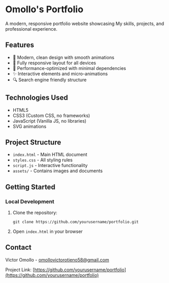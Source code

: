 # Omollo's Portfolio

A modern, responsive portfolio website showcasing My skills, projects, and professional experience.

## Features

- 🎨 Modern, clean design with smooth animations
- 📱 Fully responsive layout for all devices
- 🚀 Performance-optimized with minimal dependencies
- ✨ Interactive elements and micro-animations
- 🔍 Search engine friendly structure

## Technologies Used

- HTML5
- CSS3 (Custom CSS, no frameworks)
- JavaScript (Vanilla JS, no libraries)
- SVG animations

## Project Structure

- `index.html` - Main HTML document
- `styles.css` - All styling rules
- `script.js` - Interactive functionality
- `assets/` - Contains images and documents

## Getting Started

### Local Development

1. Clone the repository:
   ```
   git clone https://github.com/yourusername/portfolio.git
   ```

2. Open `index.html` in your browser
    

## Contact

Victor Omollo - [omollovictorotieno58@gmail.com](mailto:omollovictorotieno58@gmail.com)

Project Link: [https://github.com/yourusername/portfolio](https://github.com/yourusername/portfolio) 
